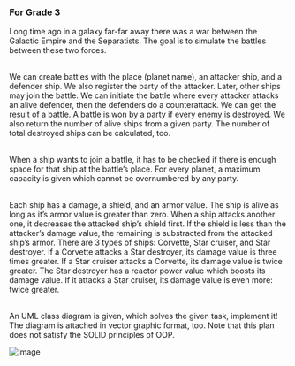 ### For Grade 3 
Long time ago in a galaxy far-far away there was a war between the Galactic Empire and the Separatists. The goal is to simulate the battles between these two forces. 

<br>We can create battles with the place (planet name), an attacker ship, and a defender ship. We also register the party of the attacker. Later, other ships may join the battle. We can initiate the battle where every attacker attacks an alive defender, then the defenders do a counterattack. We can get the result of a battle. A battle is won by a party if every enemy is destroyed. We also return the number of alive ships from a given party. The number of total destroyed ships can be calculated, too. 

<br>When a ship wants to join a battle, it has to be checked if there is enough space for that ship at the battle’s place. For every planet, a maximum capacity is given which cannot be overnumbered by any party. 

<br>Each ship has a damage, a shield, and an armor value. The ship is alive as long as it’s armor value is greater than zero. When a ship attacks another one, it decreases the attacked ship’s shield first. If the shield is less than the attacker’s damage value, the remaining is substracted from the attacked ship’s armor. There are 3 types of ships: Corvette, Star cruiser, and Star destroyer. If a Corvette attacks 
a Star destroyer, its damage value is three times greater. If a Star cruiser attacks a Corvette, its damage value is twice greater. The Star destroyer has a reactor power value which boosts its damage value. If it attacks a Star cruiser, its damage value is even more: twice greater. 

<br>An UML class diagram is given, which solves the given task, implement it! The diagram is attached in vector graphic format, too. Note that this plan does not satisfy the SOLID principles of OOP. 

![image](https://github.com/user-attachments/assets/abcf6aed-5bfd-4704-a2f8-f98d5815f606)
